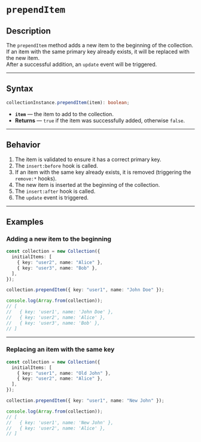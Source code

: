 # `prependItem`

## Description

The `prependItem` method adds a new item to the beginning of the collection.  
If an item with the same primary key already exists, it will be replaced with the new item.  
After a successful addition, an `update` event will be triggered.

---

## Syntax

```ts
collectionInstance.prependItem(item): boolean;
```

- **`item`** — the item to add to the collection.
- **Returns** — `true` if the item was successfully added, otherwise `false`.

---

## Behavior

1. The item is validated to ensure it has a correct primary key.
2. The `insert:before` hook is called.
3. If an item with the same key already exists, it is removed (triggering the `remove:*` hooks).
4. The new item is inserted at the beginning of the collection.
5. The `insert:after` hook is called.
6. The `update` event is triggered.

---

## Examples

### Adding a new item to the beginning

```ts
const collection = new Collection({
  initialItems: [
    { key: "user2", name: "Alice" },
    { key: "user3", name: "Bob" },
  ],
});

collection.prependItem({ key: "user1", name: "John Doe" });

console.log(Array.from(collection));
// [
//   { key: 'user1', name: 'John Doe' },
//   { key: 'user2', name: 'Alice' },
//   { key: 'user3', name: 'Bob' },
// ]
```

---

### Replacing an item with the same key

```ts
const collection = new Collection({
  initialItems: [
    { key: "user1", name: "Old John" },
    { key: "user2", name: "Alice" },
  ],
});

collection.prependItem({ key: "user1", name: "New John" });

console.log(Array.from(collection));
// [
//   { key: 'user1', name: 'New John' },
//   { key: 'user2', name: 'Alice' },
// ]
```
